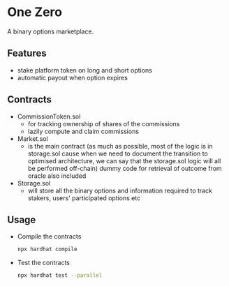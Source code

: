 # One Zero

A binary options marketplace.

## Features

- stake platform token on long and short options
- automatic payout when option expires

## Contracts

- CommissionToken.sol
  - for tracking ownership of shares of the commissions
  - lazily compute and claim commissions
- Market.sol
  - is the main contract (as much as possible, most of the logic is in
    storage.sol cause when we need to document the transition to optimised
    architecture, we can say that the storage.sol logic will all be performed
    off-chain) dummy code for retrieval of outcome from oracle also included
- Storage.sol
  - will store all the binary options and information required to track stakers,
    users' participated options etc

## Usage

- Compile the contracts

  ```bash
  npx hardhat compile
  ```

- Test the contracts

  ```bash
  npx hardhat test --parallel
  ```
